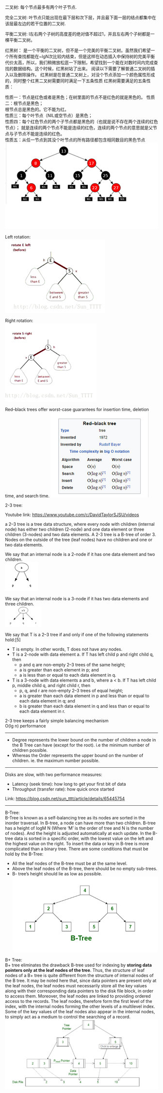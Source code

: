二叉树: 每个节点最多有两个叶子节点.

完全二叉树: 叶节点只能出现在最下层和次下层，并且最下面一层的结点都集中在该层最左边的若干位置的二叉树.

平衡二叉树: l左右两个子树的高度差的绝对值不超过1，并且左右两个子树都是一棵平衡二叉树。

红黑树： 是一个平衡的二叉树，但不是一个完美的平衡二叉树。虽然我们希望一个所有查找都能在~lgN次比较内结束，但是这样在动态插入中保持树的完美平衡代价太高，所以，我们稍微放松逛一下限制，希望找到一个能在对数时间内完成查找的数据结构。这个时候，红黑树站了出来。
阅读以下需要了解普通二叉树的插入以及删除操作。
红黑树是在普通二叉树上，对没个节点添加一个颜色属性形成的，同时整个红黑二叉树需要同时满足一下五条性质
红黑树需要满足的五条性质：  

性质一：节点是红色或者是黑色；在树里面的节点不是红色的就是黑色的。 
性质二：根节点是黑色；  
根节点总是黑色的。它不能为红。  
性质三：每个叶节点（NIL或空节点）是黑色；   
性质四：每个红色节点的两个子节点都是黑色的（也就是说不存在两个连续的红色节点）；
就是连续的两个节点不能是连续的红色，连续的两个节点的意思就是父节点与子节点不能是连续的红色。  
性质五：从任一节点到其没个叶节点的所有路径都包含相同数目的黑色节点  
![Alt text](images/Tree_blackRedTree.png?raw=true "methods")  

Left rotation:   
![Alt text](images/Tree_leftRotation.gif?raw=true "methods")  

Right rotation:   
![Alt text](images/Tree_rightRotation.gif?raw=true "methods") 


Red–black trees offer worst-case guarantees for insertion time, deletion time, and search time.
![Alt text](images/Tree_blackRedTree_efficiency.png?raw=true "methods") 


2-3 tree:  

Youtube link: https://www.youtube.com/c/DavidTaylorSJSU/videos  

a 2–3 tree is a tree data structure, where every node with children (internal node) has either two children (2-node) and one data element or three children (3-nodes) and two data elements. A 2-3 tree is a B-tree of order 3. Nodes on the outside of the tree (leaf nodes) have no children and one or two data elements.  

We say that an internal node is a 2-node if it has one data element and two children.  
![Alt text](images/2node.png?raw=true "methods")  
 
We say that an internal node is a 3-node if it has two data elements and three children.   
![Alt text](images/3node.png?raw=true "methods")  

We say that T is a 2–3 tree if and only if one of the following statements hold:[5]

- T is empty. In other words, T does not have any nodes.
- T is a 2-node with data element a. If T has left child p and right child q, then  
  - p and q are non-empty 2–3 trees of the same height;
  - a is greater than each element in p; and  
  - a is less than or equal to each data element in q.  
- T is a 3-node with data elements a and b, where a < b. If T has left child p, middle child q, and right child r, then  
  - p, q, and r are non-empty 2–3 trees of equal height;  
  - a is greater than each data element in p and less than or equal to each data element in q; and  
  - b is greater than each data element in q and less than or equal to each data element in r.  

2-3 tree keeps a fairly simple balancing mechanism  
O(lg n) performance

***
- Degree represents the lower bound on the number of children a node in the B Tree can have (except for the root). i.e the minimum number of children possible. 
- Whereas the Order represents the upper bound on the number of children. ie. the maximum number possible.

***
Disks are slow, with two performance measures:
- Latency (seek time): how long to get your first bit of data
- Throughput (transfer rate): how quick once started

Link: https://blog.csdn.net/sun_tttt/article/details/65445754

***
B-Tree:  
B-Tree is known as a self-balancing tree as its nodes are sorted in the inorder traversal. In B-tree, a node can have more than two children. B-tree has a height of logM N (Where ‘M’ is the order of tree and N is the number of nodes). And the height is adjusted automatically at each update. In the B-tree data is sorted in a specific order, with the lowest value on the left and the highest value on the right. To insert the data or key in B-tree is more complicated than a binary tree.
There are some conditions that must be hold by the B-Tree:  
- All the leaf nodes of the B-tree must be at the same level.
- Above the leaf nodes of the B-tree, there should be no empty sub-trees.
- B- tree’s height should lie as low as possible.  
![Alt text](images/b_tree.png?raw=true "methods")  

B+ Tree:  
B+ tree eliminates the drawback B-tree used for indexing by <b>storing data pointers only at the leaf nodes of the tree</b>. Thus, the structure of leaf nodes of a B+ tree is quite different from the structure of internal nodes of the B tree. It may be noted here that, since data pointers are present only at the leaf nodes, the leaf nodes must necessarily store all the key values along with their corresponding data pointers to the disk file block, in order to access them. Moreover, the leaf nodes are linked to providing ordered access to the records. The leaf nodes, therefore form the first level of the index, with the internal nodes forming the other levels of a multilevel index. Some of the key values of the leaf nodes also appear in the internal nodes, to simply act as a medium to control the searching of a record.
![Alt text](images/bplus.png?raw=true "methods") 